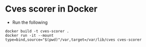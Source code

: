# Cves scorer in Docker

* Run the following

```
docker build -t cves-scorer .
docker run -it --mount type=bind,source="$(pwd)"/var,target=/var/lib/cves cves-scorer
```
